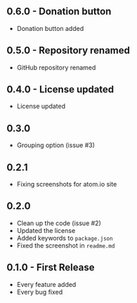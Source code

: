 ## 0.6.0 - Donation button
* Donation button added

## 0.5.0 - Repository renamed
* GitHub repository renamed

## 0.4.0 - License updated
* License updated

## 0.3.0
* Grouping option (issue #3)

## 0.2.1
* Fixing screenshots for atom.io site

## 0.2.0
* Clean up the code (issue #2)
* Updated the license
* Added keywords to `package.json`
* Fixed the screenshot in `readme.md`

## 0.1.0 - First Release
* Every feature added
* Every bug fixed
